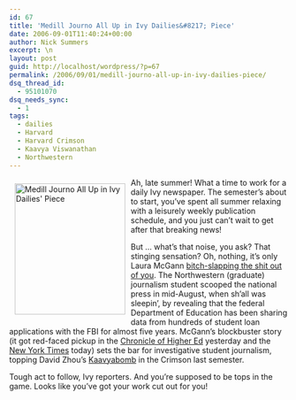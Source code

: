 ```yaml
---
id: 67
title: 'Medill Journo All Up in Ivy Dailies&#8217; Piece'
date: 2006-09-01T11:40:24+00:00
author: Nick Summers
excerpt: \n
layout: post
guid: http://localhost/wordpress/?p=67
permalink: /2006/09/01/medill-journo-all-up-in-ivy-dailies-piece/
dsq_thread_id:
  - 95101070
dsq_needs_sync:
  - 1
tags:
  - dailies
  - Harvard
  - Harvard Crimson
  - Kaavya Viswanathan
  - Northwestern
---
```

<img width="200" vspace="10" hspace="10" height="237" border="0" align="left" src="http://www.ivygateblog.com/wp-content/uploads/2006/09/extra.gif" alt="Medill Journo All Up in Ivy Dailies' Piece" />Ah, late summer! What a time to work for a daily Ivy newspaper. The semester&#8217;s about to start, you&#8217;ve spent all summer relaxing with a leisurely weekly publication schedule, and you just can&#8217;t wait to get after that breaking news!

But &#8230; what&#8217;s that noise, you ask? That stinging sensation? Oh, nothing, it&#8217;s only Laura McGann [bitch-slapping the shit out of you](http://newsinitiative.org/story/2006/08/15/studying_students). The Northwestern (graduate) journalism student scooped the national press in mid-August, when sh&#8217;all was sleepin&#8217;, by revealing that the federal Department of Education has been sharing data from hundreds of student loan applications with the FBI for almost five years. McGann&#8217;s blockbuster story (it got red-faced pickup in the [Chronicle of Higher Ed](http://chronicle.com/free/2006/08/2006083105n.htm) yesterday and the [New York Times](http://chronicle.com/free/2006/08/2006083105n.htm) today) sets the bar for investigative student journalism, topping David Zhou&#8217;s [Kaavyabomb](http://www.thecrimson.com/article.aspx?ref=512948) in the Crimson last semester.

Tough act to follow, Ivy reporters. And you&#8217;re supposed to be tops in the game. Looks like you&#8217;ve got your work cut out for you!